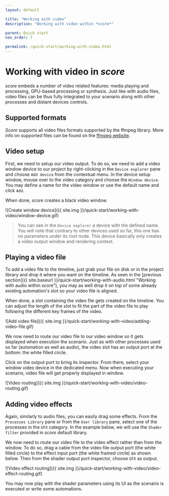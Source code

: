 ```yaml
---
layout: default

title: "Working with video"
description: "Working with video within *score*"

parent: Quick start
nav_order: 7

permalink: /quick-start/working-with-video.html
---
```

# Working with video in *score*

*score* embeds a number of video related features: media playing and processing, GPU-based processing or synthesis. Just like with audio files, video files can be thus fully integrated to your scenario along with other processes and distant devices controls.

## Supported formats

*Score* supports all video files formats supported by the ffmpeg library. More info on supported files can be found on the [ffmpeg website](https://www.ffmpeg.org/general.html#Video-Codecs).

## Video setup

First, we need to setup our video output. To do so, we need to add a video window device to our project by right-clicking in the `Device explorer` pane and choose `Add device` from the contextual menu. In the device setup window, mouse over to the video category and choose the `Window device`. You may define a name for the video window or use the default name and click `Add`.

When done, *score* creates a black video window.

![Create window device]({{ site.img }}/quick-start/working-with-video/window-device.gif)


> You can see in the `Device explorer` a device with the defined name. You will note that contrary to other devices used so far, this one has no parameters under its root node. This device basically only creates a video output window and rendering context.

## Playing a video file

To add a video file to the timeline, just grab your file on disk or in the project library and drop it where you want on the timeline. As seen in the [previous section]({{ site.baseurl }}/quick-start/working-with-audio.html "Working with audio within score"), you may as well drop it on top of some already existing automation's slot so your video file is aligned.

When done, a slot containing the video file gets created on the timeline. You can adjust the length of the slot to fit the part of the video file to play following the different key frames of the video.

![Add video file]({{ site.img }}/quick-start/working-with-video/adding-video-file.gif)

We now need to route our video file to our video window so it gets displayed when execution the scenario. Just as with other processes used so far (automation as well as audio), the video slot has an output port at the bottom: the white filled circle.

Click on the output port to bring its inspector. From there, select your window video device in the dedicated menu. Now when executing your scenario, video file will get properly displayed in window.

![Video routing]({{ site.img }}/quick-start/working-with-video/video-routing.gif)

## Adding video effects

Again, similarly to audio files, you can easily drag some effects. From the `Processes Library` pane or from the `User library` pane, select one of the processes in the `GFX` category. In the example below, we will use the `Shader filter` provided in *score* default library.

We now need to route our video file to the video effect rather than from the window. To do so, drag a cable from the video file output port (the white filled circle) to the effect input port (the white framed circle) as shown below. Then from the shader output port inspector, choose `GFX` as output.

![Video effect routing]({{ site.img }}/quick-start/working-with-video/video-effect-routing.gif)

You may now play with the shader parameters using its UI as the scenario is executed or write some automations.

